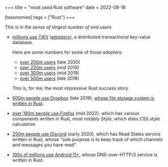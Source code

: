 +++
title = "most used Rust software"
date = 2022-08-18

[taxonomies]
tags = ["Rust"]
+++

*This is in the sense of largest number of end users*

- [millions use TiKV](https://www.cncf.io/blog/2019/05/21/toc-votes-to-move-tikv-into-cncf-incubator)
  ([adopters](https://tikv.org/adopters)), a distributed transactional key-value database.

  Here are some numbers for some of those adopters:
   - [over 200m users] (late 2020)
   - [over 220m users] (mid 2019)
   - [over 300m users] (mid 2019)
   - [over 500m users] (late 2018)

  This is, for me, the most impressive Rust success story.

- [600m people use Dropbox][dropbox] (late 2019),
  [whose file storage system is written in Rust][rust@dropbox].

- [over 190m people use Firefox](https://data.firefox.com/dashboard/user-activity)
  (mid 2022), which has various components written in Rust,
  most notably Stylo, which does CSS style calculation.

- [250m people use Discord](https://discord.com/blog/why-discord-is-switching-from-go-to-rust)
  (early 2020), which has Read States service written in Rust,
  whose "sole purpose is to keep track of which channels and messages you have read".

- [100s of millions use Android 11+],
  whose DNS-over-HTTP/3 service is written in Rust.

[dropbox]: https://investors.dropbox.com/news-releases/news-release-details/dropbox-announces-fourth-quarter-and-fiscal-2019-results
[rust@dropbox]: https://www.wired.com/2016/03/epic-story-dropboxs-exodus-amazon-cloud-empire
[over 500m users]: https://en.pingcap.com/case-study/scale-out-database-powers-china-letgo-with-reduced-maintenance-costs
[over 200m users]: https://en.pingcap.com/case-study/how-chinas-insurance-giant-improved-agile-application-performance-with-a-newsql-database
[over 220m users]: https://en.pingcap.com/case-study/lesson-learned-from-queries-over-1-3-trillion-rows-of-data-within-milliseconds-of-response-time-at-zhihu
[over 300m users]: https://en.pingcap.com/case-study/how-we-use-a-scale-out-htap-database-for-real-time-analytics-and-complex-queries
[100s of millions use Android 11+]: https://twitter.com/larsberg_/status/1549722736196521987
